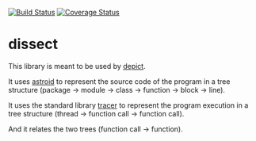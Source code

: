 [![Build Status](https://travis-ci.org/qdamian/dissect.png?branch=master)](https://travis-ci.org/qdamian/dissect)
[![Coverage Status](https://coveralls.io/repos/qdamian/dissect/badge.png?branch=master)](https://coveralls.io/r/qdamian/dissect?branch=master)

dissect
=======

This library is meant to be used by [depict].

It uses [astroid] to represent the source code of the program in a tree structure (package -> module -> class -> function -> block -> line).

It uses the standard library [tracer] to represent the program execution in a tree structure (thread -> function call -> function call).

And it relates the two trees (function call -> function).

[depict]: https://github.com/qdamian/depict "depict"
[astroid]: https://bitbucket.org/logilab/astroid "astroid"
[tracer]: http://docs.python.org/2/library/sys.html#sys.settrace "tracer"
